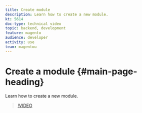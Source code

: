 ```yaml
---
title: Create module
description: Learn how to create a new module.
kt: 5614
doc-type: technical video
topic: backend, development
feature: magento
audience: developer
activity: use
team: magentou
---
```


# Create a module {#main-page-heading}

Learn how to create a new module.

>[!VIDEO](https://video.tv.adobe.com/v/35792?quality=12&learn=on)